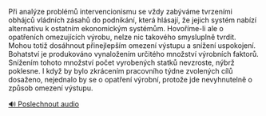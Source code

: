 
Při analýze problémů intervencionismu se vždy zabýváme tvrzeními obhájců vládních zásahů do podnikání, která hlásají, že jejich systém nabízí alternativu k ostatním ekonomickým systémům. Hovoříme-li ale o opatřeních omezujících výrobu, nelze nic takového smysluplně tvrdit. Mohou totiž dosáhnout přinejlepším omezení výstupu a snížení uspokojení. Bohatství je produkováno vynaložením určitého množství výrobních faktorů. Snížením tohoto množství počet vyrobených statků nevzroste, nýbrž poklesne. I když by bylo zkrácením pracovního týdne zvolených cílů dosaženo, nejednalo by se o opatření výrobní, protože jde nevyhnutelně o způsob omezení výstupu.

[🔊 Poslechnout audio](/data/7-paragraphs/audio/chapter_150/para_006-Pi-analze-problm-intervencionismu-se-vdy-zab.mp3)

